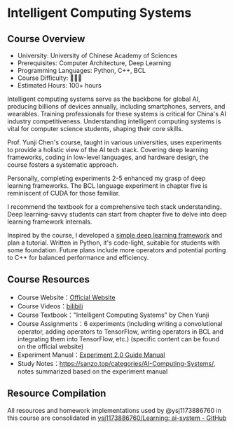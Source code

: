# Intelligent Computing Systems

## Course Overview

- University: University of Chinese Academy of Sciences
- Prerequisites: Computer Architecture, Deep Learning
- Programming Languages: Python, C++, BCL
- Course Difficulty: 🌟🌟🌟
- Estimated Hours: 100+ hours

Intelligent computing systems serve as the backbone for global AI, producing billions of devices annually, including smartphones, servers, and wearables. Training professionals for these systems is critical for China's AI industry competitiveness. Understanding intelligent computing systems is vital for computer science students, shaping their core skills.

Prof. Yunji Chen's course, taught in various universities, uses experiments to provide a holistic view of the AI tech stack. Covering deep learning frameworks, coding in low-level languages, and hardware design, the course fosters a systematic approach.

Personally, completing experiments 2-5 enhanced my grasp of deep learning frameworks. The BCL language experiment in chapter five is reminiscent of CUDA for those familiar.

I recommend the textbook for a comprehensive tech stack understanding. Deep learning-savvy students can start from chapter five to delve into deep learning framework internals.

Inspired by the course, I developed a [simple deep learning framework](https://github.com/ysj1173886760/PyToy) and plan a tutorial. Written in Python, it's code-light, suitable for students with some foundation. Future plans include more operators and potential porting to C++ for balanced performance and efficiency.


## Course Resources

- Course Website：[Official Website](https://novel.ict.ac.cn/aics/)
- Course Videos：[bilibili](https://space.bilibili.com/494117284)
- Course Textbook："Intelligent Computing Systems" by Chen Yunji
- Course Assignments：6 experiments (including writing a convolutional operator, adding operators to TensorFlow, writing operators in BCL and integrating them into TensorFlow, etc.) (specific content can be found on the official website)
- Experiment Manual：[Experiment 2.0 Guide Manual](https://forum.cambricon.com/index.php?m=content&c=index&a=show&catid=155&id=708)
- Study Notes：<https://sanzo.top/categories/AI-Computing-Systems/>, notes summarized based on the experiment manual

## Resource Compilation

All resources and homework implementations used by @ysj1173886760 in this course are consolidated in [ysj1173886760/Learning: ai-system - GitHub](https://github.com/ysj1173886760/Learning/tree/master/ai-system)
